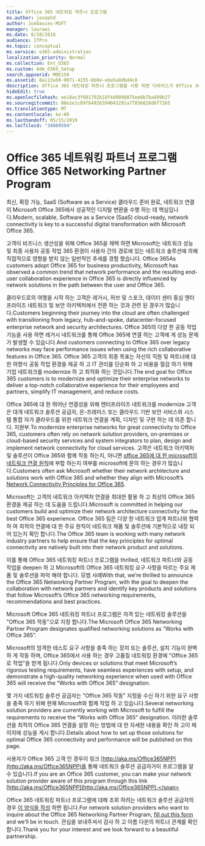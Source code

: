 ```yaml
---
title: Office 365 네트워킹 파트너 프로그램
ms.author: josephd
author: JoeDavies-MSFT
manager: laurawi
ms.date: 8/20/2018
audience: ITPro
ms.topic: conceptual
ms.service: o365-administration
localization_priority: Normal
ms.collection: Ent_O365
ms.custom: Adm_O365_Setup
search.appverid: MOE150
ms.assetid: 8a113a50-0071-4155-bb8e-eba5a8dbd4c8
description: Office 365 네트워킹 파트너 프로그램을 사용 하면 디바이스가 Office 365와 함께 인증을 받을 수 있습니다.
hideEdit: true
ms.openlocfilehash: ee18ac3f681702b18f4d9898875ee8b7ba499b27
ms.sourcegitcommit: 08e1e1c09f64926394043291a77856620d6f72b5
ms.translationtype: MT
ms.contentlocale: ko-KR
ms.lasthandoff: 05/15/2019
ms.locfileid: "34069594"
---
```

# <a name="office-365-networking-partner-program"></a><span data-ttu-id="b6daa-103">Office 365 네트워킹 파트너 프로그램</span><span class="sxs-lookup"><span data-stu-id="b6daa-103">Office 365 Networking Partner Program</span></span>

<span data-ttu-id="b6daa-104">최신, 확장 가능, SaaS (Software as a Service) 클라우드 준비 완료, 네트워크 연결이 Microsoft Office 365에서 성공적인 디지털 변환을 수행 하는 데 핵심입니다.</span><span class="sxs-lookup"><span data-stu-id="b6daa-104">Modern, scalable, Software as a Service (SaaS) cloud-ready, network connectivity is key to a successful digital transformation with Microsoft Office 365.</span></span>  

<span data-ttu-id="b6daa-105">고객이 비즈니스 생산성을 위해 Office 365을 채택 하면 Microsoft는 네트워크 성능 및 최종 사용자 공동 작업 365 환경이 사용자 간의 경로에 있는 네트워크 솔루션에 의해 직접적으로 영향을 받지 않는 일반적인 추세를 경험 했습니다. Office 365</span><span class="sxs-lookup"><span data-stu-id="b6daa-105">As customers adopt Office 365 for business productivity, Microsoft has observed a common trend that network performance and the resulting end-user collaboration experience in Office 365 is directly influenced by network solutions in the path between the user and Office 365.</span></span>  

<span data-ttu-id="b6daa-106">클라우드로의 여행을 시작 하는 고객은 레거시, 허브 및 스포크, 데이터 센터 중심 엔터프라이즈 네트워크 및 보안 아키텍처에서 전환 하는 것과 관련 된 경우가 많습니다.</span><span class="sxs-lookup"><span data-stu-id="b6daa-106">Customers beginning their journey into the cloud are often challenged with transitioning from legacy, hub-and-spoke, datacenter-focused enterprise network and security architectures.</span></span> <span data-ttu-id="b6daa-107">Office 365의 다양 한 공동 작업 기능을 사용 하면 레거시 네트워크를 통해 Office 365에 연결 하는 고객에 게 성능 문제가 발생할 수 있습니다.</span><span class="sxs-lookup"><span data-stu-id="b6daa-107">And customers connecting to Office 365 over legacy networks may face performance issues when using the rich collaborative features in Office 365.</span></span> <span data-ttu-id="b6daa-108">Office 365 고객의 최종 목표는 자신의 직원 및 파트너에 대 한 하향식 공동 작업 환경을 제공 하 고 IT 관리를 단순화 하 고 비용을 절감 하기 위해 기업 네트워크를 modernize 하 고 최적화 하는 것입니다.</span><span class="sxs-lookup"><span data-stu-id="b6daa-108">The end goal for Office 365 customers is to modernize and optimize their enterprise networks to deliver a top-notch collaborative experience for their employees and partners, simplify IT management, and reduce costs.</span></span> 

<span data-ttu-id="b6daa-109">Office 365에 대 한 뛰어난 연결성을 위해 엔터프라이즈 네트워크를 modernize 고객은 대개 네트워크 솔루션 공급자, 온-프레미스 또는 클라우드 기반 보안 서비스와 시스템 통합 자가 클라우드를 위한 네트워크 연결을 계획, 디자인 및 구현 하는 데 의존 합니다. 지원부.</span><span class="sxs-lookup"><span data-stu-id="b6daa-109">To modernize enterprise networks for great connectivity to Office 365, customers often rely on network solution providers, on-premises or cloud-based security services and system integrators to plan, design and implement network connectivity for cloud services.</span></span> <span data-ttu-id="b6daa-110">고객은 네트워크 아키텍처 및 솔루션이 Office 365와 함께 작동 하는지, 아니면 [office 365에 대 한 microsoft의 네트워크 연결 원칙](http://aka.ms/PNC)에 부합 하는지 여부를 microsoft에 문의 하는 경우가 많습니다.</span><span class="sxs-lookup"><span data-stu-id="b6daa-110">Customers often ask Microsoft whether their network architecture and solutions work with Office 365 and whether they align with Microsoft’s [Network Connectivity Principles for Office 365](http://aka.ms/PNC).</span></span>  

<span data-ttu-id="b6daa-111">Microsoft는 고객의 네트워크 아키텍처 연결을 최대한 활용 하 고 최상의 Office 365 환경을 제공 하는 데 도움을 드립니다.</span><span class="sxs-lookup"><span data-stu-id="b6daa-111">Microsoft is committed in helping our customers build and optimize their network architecture connectivity for the best Office 365 experience.</span></span> <span data-ttu-id="b6daa-112">Office 365 팀은 다양 한 네트워크 업계 파트너와 협력 하 여 최적의 연결에 대 한 주요 원칙이 네트워크 제품 및 솔루션에 기본적으로 내장 되어 있는지 확인 합니다.</span><span class="sxs-lookup"><span data-stu-id="b6daa-112">The Office 365 team is working with many network industry partners to help ensure that the key principles for optimal connectivity are natively built into their network product and solutions.</span></span> 

<span data-ttu-id="b6daa-113">이를 통해 Office 365 네트워킹 파트너 프로그램을 thrilled, 네트워크 파트너와 공동 작업을 deepen 하 고 Microsoft의 Office 365 네트워킹 요구 사항을 따르는 주요 제품 및 솔루션을 파악 해야 합니다. 모범 사례</span><span class="sxs-lookup"><span data-stu-id="b6daa-113">With that, we’re thrilled to announce the Office 365 Networking Partner Program, with the goal to deepen the collaboration with network partners and identify key products and solutions that follow Microsoft’s Office 365 networking requirements, recommendations and best practices.</span></span> 

<span data-ttu-id="b6daa-114">Microsoft Office 365 네트워킹 파트너 프로그램은 자격 있는 네트워킹 솔루션을 "Office 365 작동"으로 지정 합니다.</span><span class="sxs-lookup"><span data-stu-id="b6daa-114">The Microsoft Office 365 Networking Partner Program designates qualified networking solutions as “Works with Office 365”.</span></span>  

<span data-ttu-id="b6daa-115">Microsoft의 엄격한 테스트 요구 사항을 충족 하는 장치 또는 솔루션, 설치 기능이 완벽 하 게 작동 하며, Office 365에서 사용 하는 경우 고품질 네트워킹 환경에 "Office 365로 작업"을 받게 됩니다.</span><span class="sxs-lookup"><span data-stu-id="b6daa-115">Only devices or solutions that meet Microsoft’s rigorous testing requirements, have seamless experiences with setup, and demonstrate a high-quality networking experience when used with Office 365 will receive the “Works with Office 365” designation.</span></span>  

<span data-ttu-id="b6daa-116">몇 가지 네트워킹 솔루션 공급자는 "Office 365 작동" 지정을 수신 하기 위한 요구 사항을 충족 하기 위해 현재 Microsoft와 함께 작업 하 고 있습니다.</span><span class="sxs-lookup"><span data-stu-id="b6daa-116">Several networking solution providers are currently working with Microsoft to fulfill the requirements to receive the “Works with Office 365” designation.</span></span> <span data-ttu-id="b6daa-117">이러한 솔루션을 최적의 Office 365 연결을 설정 하는 방법에 대 한 자세한 내용을 확인 하 고이 페이지에 성능을 게시 합니다.</span><span class="sxs-lookup"><span data-stu-id="b6daa-117">Details about how to set up those solutions for optimal Office 365 connectivity and performance will be published on this page.</span></span>  

<span data-ttu-id="b6daa-118">사용자가 Office 365 고객 인 경우이 링크 [http://aka.ms/Office365NPP](http://aka.ms/Office365NPP)를 통해 네트워크 솔루션 공급자가이 프로그램을 알 수 있습니다.</span><span class="sxs-lookup"><span data-stu-id="b6daa-118">If you are an Office 365 customer, you can make your network solution provider aware of this program through this link [http://aka.ms/Office365NPP](http://aka.ms/Office365NPP).</span></span>

<span data-ttu-id="b6daa-119">Office 365 네트워킹 파트너 프로그램에 대해 조회 하려는 네트워크 솔루션 공급자의 경우 [이 양식을 작성](https://forms.office.com/Pages/ResponsePage.aspx?id=v4j5cvGGr0GRqy180BHbRyOZxByRF1dLgv7k6ye5z8pUMTNCVTYyVk9GNEYzWjFOVkI1SzdJNUkyWi4u) 하면 됩니다.</span><span class="sxs-lookup"><span data-stu-id="b6daa-119">For network solution providers who want to inquire about the Office 365 Networking Partner Program, [fill out this form](https://forms.office.com/Pages/ResponsePage.aspx?id=v4j5cvGGr0GRqy180BHbRyOZxByRF1dLgv7k6ye5z8pUMTNCVTYyVk9GNEYzWjFOVkI1SzdJNUkyWi4u) and we’ll be in touch.</span></span> <span data-ttu-id="b6daa-120">관심을 보내주셔서 감사 하 고 아름 다운의 파트너 관계를 확인 합니다.</span><span class="sxs-lookup"><span data-stu-id="b6daa-120">Thank you for your interest and we look forward to a beautiful partnership.</span></span> 

